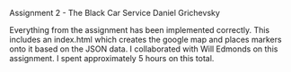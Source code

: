 Assignment 2 - The Black Car Service
Daniel Grichevsky

Everything from the assignment has been implemented correctly. This includes an index.html which creates the google map and places markers onto it based on the JSON data. I collaborated with Will Edmonds on this assignment. I spent approximately 5 hours on this total. 
